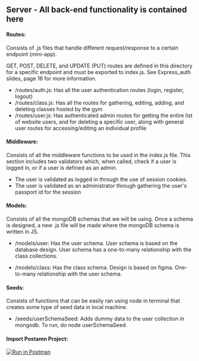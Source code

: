 ## Server - All back-end functionality is contained here

#### Routes:

Consists of .js files that handle different request/response to a certain endpoint (mini-app). 

GET, POST, DELETE, and UPDATE (PUT) routes are defined in this directory for a specific endpoint and must be exported to index.js. See Express_auth slides, page 16 for more information.

- /routes/auth.js: Has all the user authentication routes (login, register, logout)
- /routes/class.js: Has all the routes for gathering, editing, adding, and deleting classes hosted by the gym 
- /routes/user.js: Has authenticated admin routes for getting the entire list of website users, and for deleting a specific user, along with general user routes for accessing/editing an individual profile

#### Middleware:

Consists of all the middleware functions to be used in the index.js file. This section includes two validators which, when called, check if a user is logged in, or if a user is defined as an admin. 

- The user is validated as logged in through the use of session cookies.
- The user is validated as an administrator through gathering the user's passport id for the session

#### Models:

Consists of all the mongoDB schemas that we will be using. Once a schema is designed, a new .js file will be made where the mongoDB schema is written in JS.

- /models/user: Has the user schema. User schema is based on the database design. User schema has a one-to-many relationship with the class collections.

- /models/class: Has the class schema. Design is based on figma. One-to-many relationship with the user schema.

#### Seeds:

Consists of functions that can be easily ran using node in terminal that creates some type of seed data in local machine.

- /seeds/userSchemaSeed: Adds dummy data to the user collection in mongodb. To run, do node userSchemaSeed.


#### Import Postamn Project:
[![Run in Postman](https://run.pstmn.io/button.svg)](https://app.getpostman.com/run-collection/22241646-c6ae8f9c-005f-4f22-9e56-00274f9995d4?action=collection%2Ffork&collection-url=entityId%3D22241646-c6ae8f9c-005f-4f22-9e56-00274f9995d4%26entityType%3Dcollection%26workspaceId%3D345d5336-45b0-4725-8e70-42642449c842)

